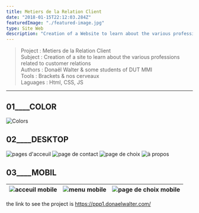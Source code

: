 ```yaml
---
title: Metiers de la Relation Client
date: "2018-01-15T22:12:03.284Z"
featuredImage: "./featured-image.jpg"
type: Site Web
description: "Creation of a Website to learn about the various professions related to customer relations"
---
```

>Project : Metiers de la Relation Client<br>
>Subject : Creation of a site to learn about the various professions related to customer relations<br>
>Authors : Donaël Walter & some students of DUT MMI<br>
>Tools : Brackets & nos cerveaux<br>
>Laguages :  Html, CSS, JS
----------------------------------------------------------

## 01____COLOR
![Colors](https://mir-s3-cdn-cf.behance.net/project_modules/max_1200/edec1960889279.5a5cf6e34ef3d.png)
## 02____DESKTOP
![pages d'acceuil](https://mir-s3-cdn-cf.behance.net/project_modules/max_1200/b50d6860889279.5a5ceb3777bb8.png)
![page de contact](https://mir-s3-cdn-cf.behance.net/project_modules/max_1200/65eaf760889279.5a5ceb3776992.png)
![page de choix](https://mir-s3-cdn-cf.behance.net/project_modules/max_1200/17aa5260889279.5a5ceb3777576.png)
![à propos](https://mir-s3-cdn-cf.behance.net/project_modules/max_1200/ae6ce760889279.5a5ceb3776e7a.png)
## 03____MOBIL

![acceuil mobile](https://mir-s3-cdn-cf.behance.net/project_modules/disp/90767a60889279.5a5cf6e307018.png) | ![menu mobile](https://mir-s3-cdn-cf.behance.net/project_modules/disp/85859960889279.5a5cf6e3072b9.png) | ![page de choix mobile](https://mir-s3-cdn-cf.behance.net/project_modules/disp/e0427160889279.5a5cf6e3074be.png)
------------|----------------|-------------
the link to see the project is <a target="_blanck" href="https://ppp1.donaelwalter.com/">https://ppp1.donaelwalter.com/</a>
